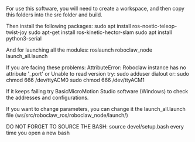 For use this software, you will need to create a workspace,
and then copy this folders into the src folder and build.

Then install the following packages:
  sudo apt install ros-noetic-teleop-twist-joy
  sudo apt-get install ros-kinetic-hector-slam
  sudo apt install python3-serial

And for launching all the modules: roslaunch roboclaw_node launch_all.launch

If you are facing these problems: AttributeError: Roboclaw instance has no attribute '_port' or Unable to read version
try:
  sudo adduser <USER> dialout
or:
  sudo chmod 666 /dev/ttyACM0
  sudo chmod 666 /dev/ttyACM1

If it keeps failing try BasicMicroMotion Studio software (Windows) to check the addresses and configurations.

If you want to change parameters, you can change it the launch_all.launch file (ws/src/roboclaw_ros/roboclaw_node/launch/)

DO NOT FORGET TO SOURCE THE BASH: source devel/setup.bash every time you open a new bash
